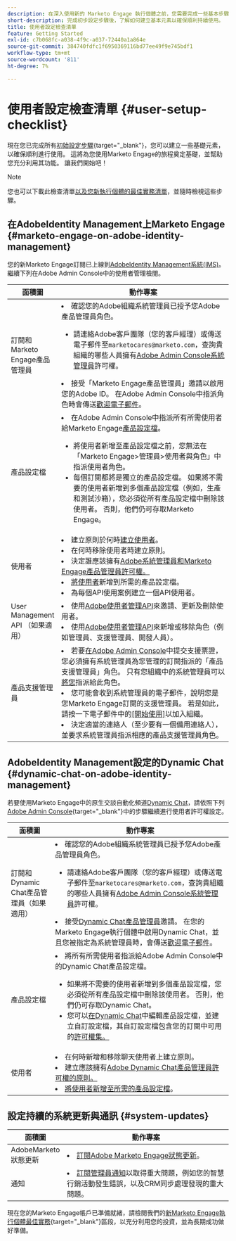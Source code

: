 ```yaml
---
description: 在深入使用新的 Marketo Engage 執行個體之前，您需要完成一些基本步驟才能持續使用。這些步驟包括使用者帳戶設定、支援管理員設定以及訂閱持續的系統更新。
short-description: 完成初步設定步驟後，了解如何建立基本元素以確保順利持續使用。
title: 使用者設定檢查清單
feature: Getting Started
exl-id: c7b068fc-a038-4f9c-a037-72440a1a864e
source-git-commit: 384740fdfc1f6950369116bd77ee49f9e745bdf1
workflow-type: tm+mt
source-wordcount: '811'
ht-degree: 7%

---
```


# 使用者設定檢查清單 {#user-setup-checklist}

現在您已完成所有[初始設定步驟](/help/marketo/getting-started/initial-setup/setup-steps.md){target="_blank"}，您可以建立一些基礎元素，以確保順利進行使用。 這將為您使用Marketo Engage的旅程奠定基礎，並幫助您充分利用其功能。 讓我們開始吧！

>[!NOTE]
>
>您也可以下載此檢查清單[以及您新執行個體的最佳實務清單](/help/marketo/getting-started/implementing-a-new-marketo-engage-instance/assets/adobe-marketo-engage-new-instance-admin-checklist.xlsx)，並隨時檢視這些步驟。

## 在AdobeIdentity Management上Marketo Engage {#marketo-engage-on-adobe-identity-management}

您的新Marketo Engage訂閱已上線到[AdobeIdentity Management系統(IMS)](https://experienceleague.adobe.com/docs/marketo/using/product-docs/administration/marketo-with-adobe-identity/adobe-identity-management-overview.html)。 繼續下列在Adobe Admin Console中的使用者管理檢閱。

<table>
<thead>
  <tr>
    <th style="width:20%">面積圖</th>
    <th style="width:80%">動作專案</th>
  </tr>
</thead>
<tbody>
  <tr>
    <td>訂閱和Marketo Engage產品管理員</td>
    <td><li>確認您的Adobe組織系統管理員已授予您Adobe產品管理員角色。</li> 
    <ul>
    <li>請連絡Adobe客戶團隊（您的客戶經理）或傳送電子郵件至<code>marketocares@marketo.com</code>，查詢貴組織的哪些人員擁有<a href="https://experienceleague.adobe.com/docs/marketo/using/product-docs/administration/marketo-with-adobe-identity/adobe-identity-management-overview.html">Adobe Admin Console系統管理員</a>許可權。</li></ul>
    <li>接受「Marketo Engage產品管理員」邀請以啟用您的Adobe ID。 在Adobe Admin Console中指派角色時會傳送<a href="https://experienceleague.adobe.com/docs/marketo/using/product-docs/administration/marketo-with-adobe-identity/admin-setup.html?lang=en#create-a-product-profile">歡迎電子郵件</a>。</li></td>
  </tr>
  <tr>
    <td>產品設定檔</td>
    <td><li>在Adobe Admin Console中指派所有所需使用者給Marketo Engage<a href="https://experienceleague.adobe.com/en/docs/marketo/using/product-docs/administration/marketo-with-adobe-identity/admin-setup#create-a-product-profile">產品設定檔</a>。</li>
    <ul>
    <li>將使用者新增至產品設定檔之前，您無法在「Marketo Engage&gt;管理員&gt;使用者與角色」中指派使用者角色。</li>
    <li>每個訂閱都將是獨立的產品設定檔。 如果將不需要的使用者新增到多個產品設定檔（例如，生產和測試沙箱），您必須從所有產品設定檔中刪除該使用者。 否則，他們仍可存取Marketo Engage。</li></ul></td>
  </tr>
  <tr>
    <td>使用者</td>
    <td><li>建立原則於何時<a href="https://experienceleague.adobe.com/docs/marketo/using/product-docs/administration/marketo-with-adobe-identity/add-or-remove-a-user.html">建立使用者</a>。</li> <li>在何時移除使用者時建立原則。</li>
    <li>決定誰應該擁有<a href="https://experienceleague.adobe.com/docs/marketo/using/product-docs/administration/marketo-with-adobe-identity/adobe-identity-management-overview.html">Adobe系統管理員和Marketo Engage產品管理員許可權。</a> <li><a href="https://experienceleague.adobe.com/en/docs/marketo/using/product-docs/administration/marketo-with-adobe-identity/add-or-remove-a-user">將使用者</a>新增到所需的產品設定檔。</li>
    <li>為每個API使用案例建立一個API使用者。</li></td>
  </tr>
  <tr>
    <td>User Management API （如果適用）</td>
    <td><li>使用<a href="https://www.adobe.io/apis/experienceplatform/umapi-new.html">Adobe使用者管理API</a>來邀請、更新及刪除使用者。</li>
    <li>使用<a href="https://developer.adobe.com/umapi/">Adobe使用者管理API</a>來新增或移除角色（例如管理員、支援管理員、開發人員）。</li>
    </td>
  </tr>
  <tr>
    <td>產品支援管理員</td>
    <td><li>若要<a href="https://experienceleague.adobe.com/docs/customer-one/using/home.html#create-a-support-ticket-with-admin-console">在Adobe Admin Console</a>中提交支援票證，您必須擁有系統管理員為您管理的訂閱指派的「產品支援管理員」角色。 只有您組織中的系統管理員可以<a href="https://experienceleague.adobe.com/docs/customer-one/using/home.html#assign-the-support-admin-role">將您</a>指派給此角色。</li>
    <li>您可能會收到系統管理員的電子郵件，說明您是您Marketo Engage訂閱的支援管理員。 若是如此，請按一下電子郵件中的<a href="https://experienceleague.adobe.com/en/docs/customer-one/using/home#assign-the-support-admin-role">[開始使用]</a>以加入組織。</li>
    <li>決定適當的連絡人（至少要有一個備用連絡人），並要求系統管理員指派相應的產品支援管理員角色。</li></td>
  </tr>
</tbody>
</table>

## AdobeIdentity Management設定的Dynamic Chat {#dynamic-chat-on-adobe-identity-management}

若要使用Marketo Engage中的原生交談自動化頻道[Dynamic Chat](https://experienceleague.adobe.com/docs/marketo/using/product-docs/demand-generation/dynamic-chat/dynamic-chat-overview.html)，請依照下列[Adobe Admin Console](https://adminconsole.adobe.com/){target="_blank"}中的步驟繼續進行使用者許可權設定。

<table>
<thead>
  <tr>
    <th style="width:20%">面積圖</th>
    <th style="width:80%">動作專案</th>
  </tr>
</thead>
<tbody>
  <tr>
    <td>訂閱和Dynamic Chat產品管理員（如果適用）</td>
    <td><li>確認您的Adobe組織系統管理員已授予您Adobe產品管理員角色。</li> 
    <ul><li>請連絡Adobe客戶團隊（您的客戶經理）或傳送電子郵件至<code>marketocares@marketo.com</code>，查詢貴組織的哪些人員擁有<a href="https://experienceleague.adobe.com/docs/marketo/using/product-docs/administration/marketo-with-adobe-identity/adobe-identity-management-overview.html">Adobe Admin Console系統管理員</a>許可權。</li></ul>
    <li>接受<a href="https://experienceleague.adobe.com/docs/marketo/using/product-docs/demand-generation/dynamic-chat/setup-and-configuration/initial-setup.html">Dynamic Chat產品管理員</a>邀請。 在您的Marketo Engage執行個體中啟用Dynamic Chat，並且您被指定為系統管理員時，會傳送<a href="https://experienceleague.adobe.com/docs/marketo/using/product-docs/demand-generation/dynamic-chat/setup-and-configuration/initial-setup.html">歡迎電子郵件</a>。</li></td>
  </tr>
  <tr>
    <td>產品設定檔</td>
    <td><li>將所有所需使用者指派給Adobe Admin Console中的Dynamic Chat產品設定檔。</li> 
    <ul>
    <li>如果將不需要的使用者新增到多個產品設定檔，您必須從所有產品設定檔中刪除該使用者。 否則，他們仍可存取Dynamic Chat。</li>
    <li>您可以<a href="https://experienceleague.adobe.com/en/docs/marketo/using/product-docs/demand-generation/dynamic-chat/setup-and-configuration/permissions#edit-existing-permissions">在Dynamic Chat</a>中編輯產品設定檔，並建立自訂設定檔，其自訂設定檔包含您的訂閱</a>中可用的<a href="https://experienceleague.adobe.com/en/docs/marketo/using/product-docs/demand-generation/dynamic-chat/setup-and-configuration/permissions#list-of-permissions">許可權集。</li></td>
  </tr>
  <tr>
    <td>使用者</td>
    <td><li>在何時新增和移除聊天使用者上建立原則。</li>
    <li>建立應該擁有<a href="https://experienceleague.adobe.com/en/docs/marketo/using/product-docs/demand-generation/dynamic-chat/setup-and-configuration/initial-setup#access-admin-console">Adobe Dynamic Chat產品管理員許可權的原則。</a></li>
    <li><a href="https://experienceleague.adobe.com/en/docs/marketo/using/product-docs/demand-generation/dynamic-chat/setup-and-configuration/add-or-remove-chat-users#add-a-chat-user">將使用者新增至所需的產品設定檔</a>。</li></td>
  </tr>
</tbody>
</table>

## 設定持續的系統更新與通訊 {#system-updates}

<table>
<thead>
  <tr>
    <th style="width:20%">面積圖</th>
    <th style="width:80%">動作專案</th>
  </tr>
</thead>
<tbody>
  <tr>
    <td>AdobeMarketo狀態更新</td>
    <td><li><a href="https://status.adobe.com/cloud/experience_cloud">訂閱Adobe Marketo Engage狀態更新</a>。</li></td>
  </tr>
  <tr>
    <td>通知</td>
    <td><li><a href="https://experienceleague.adobe.com/en/docs/marketo/using/product-docs/core-marketo-concepts/miscellaneous/understanding-notifications#subscribe-to-notifications">訂閱管理員通知</a>以取得重大問題，例如您的智慧行銷活動發生錯誤，以及CRM同步處理發現的重大問題。</li></td>
  </tr>
</tbody>
</table>

<p>

現在您的Marketo Engage帳戶已準備就緒，請檢閱我們的[新Marketo Engage執行個體最佳實務](/help/marketo/getting-started/implementing-a-new-marketo-engage-instance/where-to-start.md){target="_blank"}區段，以充分利用您的投資，並為長期成功做好準備。
